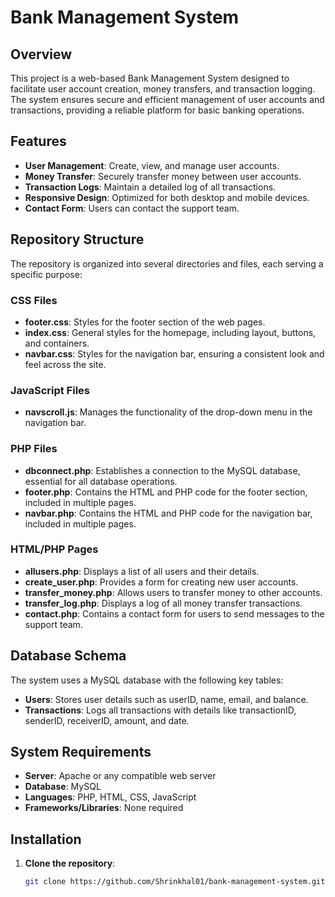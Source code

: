 # Bank Management System

## Overview
This project is a web-based Bank Management System designed to facilitate user account creation, money transfers, and transaction logging. The system ensures secure and efficient management of user accounts and transactions, providing a reliable platform for basic banking operations.

## Features
- **User Management**: Create, view, and manage user accounts.
- **Money Transfer**: Securely transfer money between user accounts.
- **Transaction Logs**: Maintain a detailed log of all transactions.
- **Responsive Design**: Optimized for both desktop and mobile devices.
- **Contact Form**: Users can contact the support team.

## Repository Structure
The repository is organized into several directories and files, each serving a specific purpose:

### CSS Files
- **footer.css**: Styles for the footer section of the web pages.
- **index.css**: General styles for the homepage, including layout, buttons, and containers.
- **navbar.css**: Styles for the navigation bar, ensuring a consistent look and feel across the site.

### JavaScript Files
- **navscroll.js**: Manages the functionality of the drop-down menu in the navigation bar.

### PHP Files
- **dbconnect.php**: Establishes a connection to the MySQL database, essential for all database operations.
- **footer.php**: Contains the HTML and PHP code for the footer section, included in multiple pages.
- **navbar.php**: Contains the HTML and PHP code for the navigation bar, included in multiple pages.

### HTML/PHP Pages
- **allusers.php**: Displays a list of all users and their details.
- **create_user.php**: Provides a form for creating new user accounts.
- **transfer_money.php**: Allows users to transfer money to other accounts.
- **transfer_log.php**: Displays a log of all money transfer transactions.
- **contact.php**: Contains a contact form for users to send messages to the support team.

## Database Schema
The system uses a MySQL database with the following key tables:
- **Users**: Stores user details such as userID, name, email, and balance.
- **Transactions**: Logs all transactions with details like transactionID, senderID, receiverID, amount, and date.

## System Requirements
- **Server**: Apache or any compatible web server
- **Database**: MySQL
- **Languages**: PHP, HTML, CSS, JavaScript
- **Frameworks/Libraries**: None required

## Installation
1. **Clone the repository**:
   ```bash
   git clone https://github.com/Shrinkhal01/bank-management-system.git

